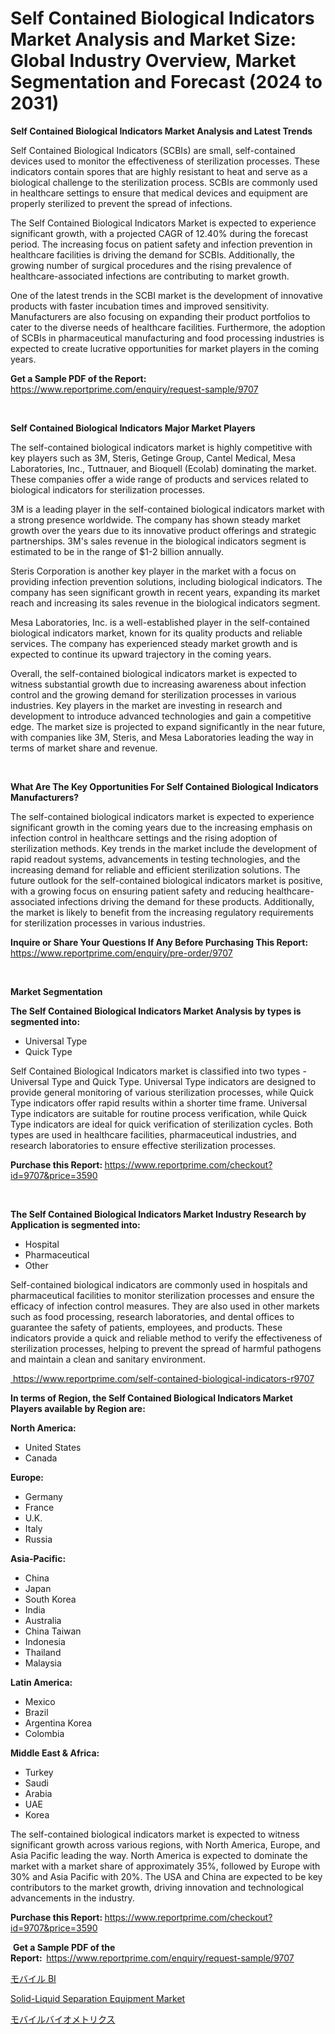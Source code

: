 <p><h1>Self Contained Biological Indicators Market Analysis and Market Size: Global Industry Overview, Market Segmentation and Forecast (2024 to 2031)</h1></p><p><strong>Self Contained Biological Indicators Market Analysis and Latest Trends</strong></p>
<p><p>Self Contained Biological Indicators (SCBIs) are small, self-contained devices used to monitor the effectiveness of sterilization processes. These indicators contain spores that are highly resistant to heat and serve as a biological challenge to the sterilization process. SCBIs are commonly used in healthcare settings to ensure that medical devices and equipment are properly sterilized to prevent the spread of infections.</p><p>The Self Contained Biological Indicators Market is expected to experience significant growth, with a projected CAGR of 12.40% during the forecast period. The increasing focus on patient safety and infection prevention in healthcare facilities is driving the demand for SCBIs. Additionally, the growing number of surgical procedures and the rising prevalence of healthcare-associated infections are contributing to market growth.</p><p>One of the latest trends in the SCBI market is the development of innovative products with faster incubation times and improved sensitivity. Manufacturers are also focusing on expanding their product portfolios to cater to the diverse needs of healthcare facilities. Furthermore, the adoption of SCBIs in pharmaceutical manufacturing and food processing industries is expected to create lucrative opportunities for market players in the coming years.</p></p>
<p><strong>Get a Sample PDF of the Report:&nbsp;</strong> <a href="https://www.reportprime.com/enquiry/request-sample/9707">https://www.reportprime.com/enquiry/request-sample/9707</a></p>
<p>&nbsp;</p>
<p><strong>Self Contained Biological Indicators Major Market Players</strong></p>
<p><p>The self-contained biological indicators market is highly competitive with key players such as 3M, Steris, Getinge Group, Cantel Medical, Mesa Laboratories, Inc., Tuttnauer, and Bioquell (Ecolab) dominating the market. These companies offer a wide range of products and services related to biological indicators for sterilization processes.</p><p>3M is a leading player in the self-contained biological indicators market with a strong presence worldwide. The company has shown steady market growth over the years due to its innovative product offerings and strategic partnerships. 3M's sales revenue in the biological indicators segment is estimated to be in the range of $1-2 billion annually.</p><p>Steris Corporation is another key player in the market with a focus on providing infection prevention solutions, including biological indicators. The company has seen significant growth in recent years, expanding its market reach and increasing its sales revenue in the biological indicators segment.</p><p>Mesa Laboratories, Inc. is a well-established player in the self-contained biological indicators market, known for its quality products and reliable services. The company has experienced steady market growth and is expected to continue its upward trajectory in the coming years.</p><p>Overall, the self-contained biological indicators market is expected to witness substantial growth due to increasing awareness about infection control and the growing demand for sterilization processes in various industries. Key players in the market are investing in research and development to introduce advanced technologies and gain a competitive edge. The market size is projected to expand significantly in the near future, with companies like 3M, Steris, and Mesa Laboratories leading the way in terms of market share and revenue.</p></p>
<p>&nbsp;</p>
<p><strong>What Are The Key Opportunities For Self Contained Biological Indicators Manufacturers?</strong></p>
<p><p>The self-contained biological indicators market is expected to experience significant growth in the coming years due to the increasing emphasis on infection control in healthcare settings and the rising adoption of sterilization methods. Key trends in the market include the development of rapid readout systems, advancements in testing technologies, and the increasing demand for reliable and efficient sterilization solutions. The future outlook for the self-contained biological indicators market is positive, with a growing focus on ensuring patient safety and reducing healthcare-associated infections driving the demand for these products. Additionally, the market is likely to benefit from the increasing regulatory requirements for sterilization processes in various industries.</p></p>
<p><strong>Inquire or Share Your Questions If Any Before Purchasing This Report:</strong> <a href="https://www.reportprime.com/enquiry/pre-order/9707">https://www.reportprime.com/enquiry/pre-order/9707</a></p>
<p>&nbsp;</p>
<p><strong>Market Segmentation</strong></p>
<p><strong>The Self Contained Biological Indicators Market Analysis by types is segmented into:</strong></p>
<p><ul><li>Universal Type</li><li>Quick Type</li></ul></p>
<p><p>Self Contained Biological Indicators market is classified into two types - Universal Type and Quick Type. Universal Type indicators are designed to provide general monitoring of various sterilization processes, while Quick Type indicators offer rapid results within a shorter time frame. Universal Type indicators are suitable for routine process verification, while Quick Type indicators are ideal for quick verification of sterilization cycles. Both types are used in healthcare facilities, pharmaceutical industries, and research laboratories to ensure effective sterilization processes.</p></p>
<p><strong>Purchase this Report:&nbsp;</strong><a href="https://www.reportprime.com/checkout?id=9707&price=3590">https://www.reportprime.com/checkout?id=9707&price=3590</a></p>
<p>&nbsp;</p>
<p><strong>The Self Contained Biological Indicators Market Industry Research by Application is segmented into:</strong></p>
<p><ul><li>Hospital</li><li>Pharmaceutical</li><li>Other</li></ul></p>
<p><p>Self-contained biological indicators are commonly used in hospitals and pharmaceutical facilities to monitor sterilization processes and ensure the efficacy of infection control measures. They are also used in other markets such as food processing, research laboratories, and dental offices to guarantee the safety of patients, employees, and products. These indicators provide a quick and reliable method to verify the effectiveness of sterilization processes, helping to prevent the spread of harmful pathogens and maintain a clean and sanitary environment.</p></p>
<p><a href="https://www.reportprime.com/self-contained-biological-indicators-r9707">&nbsp;https://www.reportprime.com/self-contained-biological-indicators-r9707</a></p>
<p><strong>In terms of Region, the Self Contained Biological Indicators Market Players available by Region are:</strong></p>
<p>
    <p> <strong> North America: </strong>
        <ul>
            <li>United States</li>
            <li>Canada</li>
        </ul>
        </p> 
    <p> <strong> Europe: </strong>
        <ul>
            <li>Germany</li>
            <li>France</li>
            <li>U.K.</li>
            <li>Italy</li>
            <li>Russia</li>
        </ul>
        </p> 
    <p> <strong> Asia-Pacific: </strong>
        <ul>
            <li>China</li>
            <li>Japan</li>
            <li>South Korea</li>
            <li>India</li>
            <li>Australia</li>
            <li>China Taiwan</li>
            <li>Indonesia</li>
            <li>Thailand</li>
            <li>Malaysia</li>
        </ul>
        </p> 
    <p> <strong> Latin America: </strong>
        <ul>
            <li>Mexico</li>
            <li>Brazil</li>
            <li>Argentina Korea</li>
            <li>Colombia</li>
        </ul>
        </p> 
    <p> <strong> Middle East & Africa: </strong>
        <ul>
            <li>Turkey</li>
            <li>Saudi</li>
            <li>Arabia</li>
            <li>UAE</li>
            <li>Korea</li>
        </ul>
    </p>
    </p>
<p><p>The self-contained biological indicators market is expected to witness significant growth across various regions, with North America, Europe, and Asia Pacific leading the way. North America is expected to dominate the market with a market share of approximately 35%, followed by Europe with 30% and Asia Pacific with 20%. The USA and China are expected to be key contributors to the market growth, driving innovation and technological advancements in the industry.</p></p>
<p><strong>Purchase this Report: </strong><a href="https://www.reportprime.com/checkout?id=9707&price=3590">https://www.reportprime.com/checkout?id=9707&price=3590</a></p>
<p>&nbsp;<strong>Get a Sample PDF of the Report:&nbsp;&nbsp;</strong><a href="https://www.reportprime.com/enquiry/request-sample/9707">https://www.reportprime.com/enquiry/request-sample/9707</a></p>
<p><strong></strong></p>
<p><p><a href="https://github.com/tubbs463/Market-Research-Report-List-1/blob/main/695050978842.md">モバイル BI</a></p><p><a href="https://view.publitas.com/reportprime-1/solid-liquid-separation-equipment-market-exploring-market-share-market-trends-and-future-growth/">Solid-Liquid Separation Equipment Market</a></p><p><a href="https://github.com/LeoraEber/Market-Research-Report-List-1/blob/main/590478478843.md">モバイルバイオメトリクス</a></p></p>